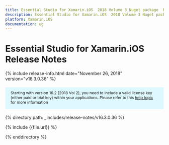 ```yaml
---
title: Essential Studio for Xamarin.iOS  2018 Volume 3 Nuget package  Release Notes
description: Essential Studio for Xamarin.iOS  2018 Volume 3 Nuget package  Release Notes
platform: Xamarin.iOS
documentation: ug
---
```


# Essential Studio for Xamarin.iOS  Release Notes

{% include release-info.html date="November 26, 2018"  version="v16.3.0.36" %} 

<style>
#license {
    font-size: .88em!important;
margin-top: 1.5em;     margin-bottom: 1.5em;
    background-color: #def8ff;
    padding: 10px 17px 14px;
}
</style>

<div id="license">
Starting with version 16.2 (2018 Vol 2), you need to include a valid license key (either paid or trial key) within your applications. 
Please refer to this <a href="/common/essential-studio/licensing/license-key">help topic</a> for more information 
</div>


{% directory path: _includes/release-notes/v16.3.0.36 %}

{% include {{file.url}} %}

{% enddirectory %}